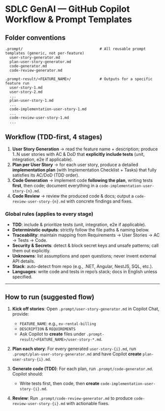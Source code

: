 # SDLC GenAI — GitHub Copilot Workflow & Prompt Templates

## Folder conventions

```
.prompt/                                   # All reusable prompt templates (generic, not per-feature)
  user-story-generator.md
  plan-user-story-generator.md
  code-generator.md
  code-review-generator.md

.prompt-result/<FEATURE_NAME>/             # Outputs for a specific feature run
  user-story-1.md
  user-story-2.md
  ...
  plan-user-story-1.md
  ...
  code-implementation-user-story-1.md
  ...
  code-review-user-story-1.md
  ...
```

## Workflow (TDD-first, 4 stages)

1) **User Story Generation** → read the feature name + description; produce 1..N user stories with AC & DoD that **explicitly include tests** (unit, integration, e2e if applicable).  
2) **Plan per User Story** → for each user story, produce a detailed **implementation plan** (with Implementation Checklist + Tasks) that fully satisfies its AC/DoD (TDD order).  
3) **Code Generation** → implement code **following the plan**, writing tests **first**, then code; document everything in a `code-implementation-user-story-{n}.md`.  
4) **Code Review** → review the produced code & docs; output a `code-review-user-story-{n}.md` with concrete findings and fixes.

### Global rules (applies to every stage)

- **TDD**: include & prioritize tests (unit, integration, e2e if applicable).  
- **Deterministic outputs**: strictly follow the file paths & naming below.  
- **Traceability**: maintain mapping from Requirements → User Stories → AC → Tests → Code.  
- **Security & Secrets**: detect & block secret keys and unsafe patterns; call them out explicitly.  
- **Unknowns**: list assumptions and open questions; never invent external API details.  
- **Stack**: auto-detect from repo (e.g., .NET, Angular, NestJS, SQL, etc.).  
- **Languages**: write code and tests in repo’s stack; docs in English unless specified.

---

## How to run (suggested flow)

1. **Kick off stories**: Open `.prompt/user-story-generator.md` in Copilot Chat, provide:
   - `FEATURE_NAME`: e.g., `ev-rental-billing`
   - `DESCRIPTION` & `REQUIREMENTS`
   - Ask Copilot to **create** files under `.prompt-result/<FEATURE_NAME>/user-story-*.md`.

2. **Plan each story**: For every generated `user-story-{i}.md`, run `.prompt/plan-user-story-generator.md` and have Copilot **create** `plan-user-story-{i}.md`.

3. **Generate code (TDD)**: For each plan, run `.prompt/code-generator.md`. Copilot should:
   - Write tests first, then code, then **create** `code-implementation-user-story-{i}.md`.

4. **Review**: Run `.prompt/code-review-generator.md` to produce `code-review-user-story-{i}.md` with actionable fixes.